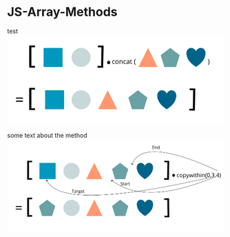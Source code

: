 # JS-Array-Methods
test
![Concat](concat.png)

some text about the method
![Copywithin](copywithin.png)

